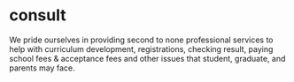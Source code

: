 # consult
We pride ourselves in providing second to none professional services to help with curriculum development, registrations, checking result, paying school fees &amp; acceptance fees and other issues that student, graduate, and parents may face.
